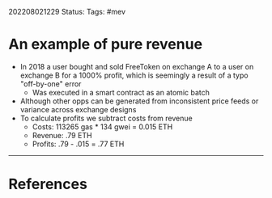 202208021229
Status: 
Tags: #mev

# An example of pure revenue
- In 2018 a user bought and sold FreeToken on exchange A to a user on exchange B for a 1000% profit, which is seemingly a result of a typo "off-by-one" error
	- Was executed in a smart contract as an atomic batch
- Although other opps can be generated from inconsistent price feeds or variance across exchange designs 
- To calculate profits we subtract costs from revenue
	- Costs: 113265 gas * 134 gwei = 0.015 ETH
	- Revenue: .79 ETH
	- Profits: .79 - .015 = .77 ETH







---
# References

